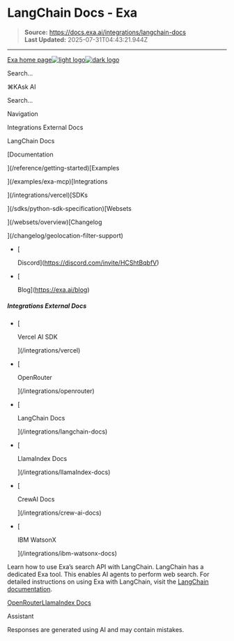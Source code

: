 # LangChain Docs - Exa

> **Source:** https://docs.exa.ai/integrations/langchain-docs  
> **Last Updated:** 2025-07-31T04:43:21.944Z

---

[Exa home page![light logo](https://mintlify.s3.us-west-1.amazonaws.com/exa-52/logo/light.png)![dark logo](https://mintlify.s3.us-west-1.amazonaws.com/exa-52/logo/dark.png)](/)

Search...

⌘KAsk AI

Search...

Navigation

Integrations External Docs

LangChain Docs

[Documentation

](/reference/getting-started)[Examples

](/examples/exa-mcp)[Integrations

](/integrations/vercel)[SDKs

](/sdks/python-sdk-specification)[Websets

](/websets/overview)[Changelog

](/changelog/geolocation-filter-support)

*   [
    
    Discord](https://discord.com/invite/HCShtBqbfV)
*   [
    
    Blog](https://exa.ai/blog)

##### Integrations External Docs

*   [
    
    Vercel AI SDK
    
    
    
    ](/integrations/vercel)
*   [
    
    OpenRouter
    
    
    
    ](/integrations/openrouter)
*   [
    
    LangChain Docs
    
    
    
    ](/integrations/langchain-docs)
*   [
    
    LlamaIndex Docs
    
    
    
    ](/integrations/llamaIndex-docs)
*   [
    
    CrewAI Docs
    
    
    
    ](/integrations/crew-ai-docs)
*   [
    
    IBM WatsonX
    
    
    
    ](/integrations/ibm-watsonx-docs)

Learn how to use Exa’s search API with LangChain. LangChain has a dedicated Exa tool. This enables AI agents to perform web search. For detailed instructions on using Exa with LangChain, visit the [LangChain documentation](https://python.langchain.com/v0.2/docs/integrations/tools/exa_search/#using-the-exa-sdk-as-langchain-agent-tools).

[OpenRouter](/integrations/openrouter)[LlamaIndex Docs](/integrations/llamaIndex-docs)

Assistant

Responses are generated using AI and may contain mistakes.